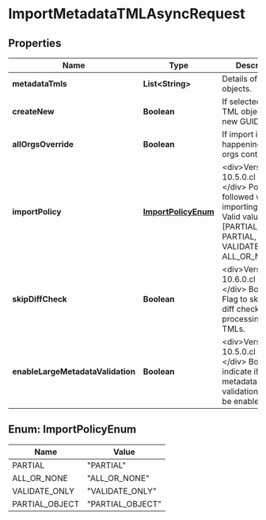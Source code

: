 

# ImportMetadataTMLAsyncRequest


## Properties

| Name | Type | Description | Notes |
|------------ | ------------- | ------------- | -------------|
|**metadataTmls** | **List&lt;String&gt;** | Details of TML objects. |  |
|**createNew** | **Boolean** | If selected, creates TML objects with new GUIDs. |  [optional] |
|**allOrgsOverride** | **Boolean** | If import is happening from all orgs context. |  [optional] |
|**importPolicy** | [**ImportPolicyEnum**](#ImportPolicyEnum) | &lt;div&gt;Version: 10.5.0.cl or later &lt;/div&gt;  Policy to be followed while importing the TML. Valid values are [PARTIAL_OBJECT, PARTIAL, VALIDATE_ONLY, ALL_OR_NONE] |  [optional] |
|**skipDiffCheck** | **Boolean** | &lt;div&gt;Version: 10.6.0.cl or later &lt;/div&gt;  Boolean Flag to skip TML diff check before processing object TMLs. |  [optional] |
|**enableLargeMetadataValidation** | **Boolean** | &lt;div&gt;Version: 10.5.0.cl or later &lt;/div&gt;  Boolean to indicate if the large metadata validation should be enabled. |  [optional] |



## Enum: ImportPolicyEnum

| Name | Value |
|---- | -----|
| PARTIAL | &quot;PARTIAL&quot; |
| ALL_OR_NONE | &quot;ALL_OR_NONE&quot; |
| VALIDATE_ONLY | &quot;VALIDATE_ONLY&quot; |
| PARTIAL_OBJECT | &quot;PARTIAL_OBJECT&quot; |



